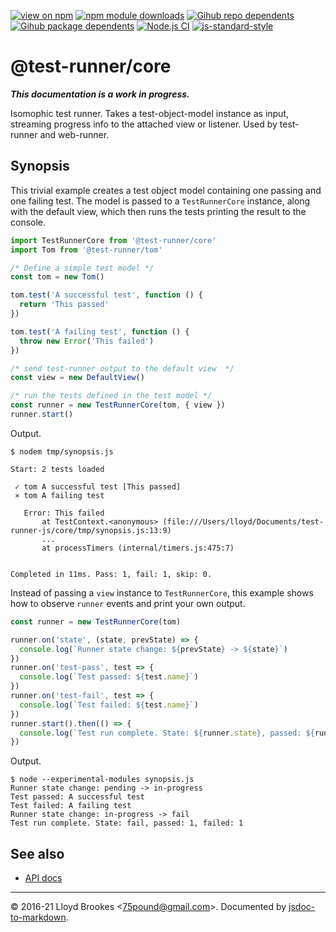 [![view on npm](https://badgen.net/npm/v/@test-runner/core)](https://www.npmjs.org/package/@test-runner/core)
[![npm module downloads](https://badgen.net/npm/dt/@test-runner/core)](https://www.npmjs.org/package/@test-runner/core)
[![Gihub repo dependents](https://badgen.net/github/dependents-repo/test-runner-js/core)](https://github.com/test-runner-js/core/network/dependents?dependent_type=REPOSITORY)
[![Gihub package dependents](https://badgen.net/github/dependents-pkg/test-runner-js/core)](https://github.com/test-runner-js/core/network/dependents?dependent_type=PACKAGE)
[![Node.js CI](https://github.com/test-runner-js/core/actions/workflows/node.js.yml/badge.svg)](https://github.com/test-runner-js/core/actions/workflows/node.js.yml)
[![js-standard-style](https://img.shields.io/badge/code%20style-standard-brightgreen.svg)](https://github.com/feross/standard)

# @test-runner/core

***This documentation is a work in progress.***

Isomophic test runner. Takes a test-object-model instance as input, streaming progress info to the attached view or listener. Used by test-runner and web-runner.

## Synopsis

This trivial example creates a test object model containing one passing and one failing test. The model is passed to a `TestRunnerCore` instance, along with the default view, which then runs the tests printing the result to the console.

```js
import TestRunnerCore from '@test-runner/core'
import Tom from '@test-runner/tom'

/* Define a simple test model */
const tom = new Tom()

tom.test('A successful test', function () {
  return 'This passed'
})

tom.test('A failing test', function () {
  throw new Error('This failed')
})

/* send test-runner output to the default view  */
const view = new DefaultView()

/* run the tests defined in the test model */
const runner = new TestRunnerCore(tom, { view })
runner.start()
```

Output.

```
$ nodem tmp/synopsis.js

Start: 2 tests loaded

 ✓ tom A successful test [This passed]
 ⨯ tom A failing test

   Error: This failed
       at TestContext.<anonymous> (file:///Users/lloyd/Documents/test-runner-js/core/tmp/synopsis.js:13:9)
       ...
       at processTimers (internal/timers.js:475:7)


Completed in 11ms. Pass: 1, fail: 1, skip: 0.
```

Instead of passing a `view` instance to `TestRunnerCore`, this example shows how to observe `runner` events and print your own output.

```js
const runner = new TestRunnerCore(tom)

runner.on('state', (state, prevState) => {
  console.log(`Runner state change: ${prevState} -> ${state}`)
})
runner.on('test-pass', test => {
  console.log(`Test passed: ${test.name}`)
})
runner.on('test-fail', test => {
  console.log(`Test failed: ${test.name}`)
})
runner.start().then(() => {
  console.log(`Test run complete. State: ${runner.state}, passed: ${runner.stats.pass}, failed: ${runner.stats.fail}`)
})
```

Output.

```
$ node --experimental-modules synopsis.js
Runner state change: pending -> in-progress
Test passed: A successful test
Test failed: A failing test
Runner state change: in-progress -> fail
Test run complete. State: fail, passed: 1, failed: 1
```

## See also

* [API docs](https://github.com/test-runner-js/core/blob/master/docs/API.md)

* * *

&copy; 2016-21 Lloyd Brookes \<75pound@gmail.com\>. Documented by [jsdoc-to-markdown](https://github.com/jsdoc2md/jsdoc-to-markdown).
